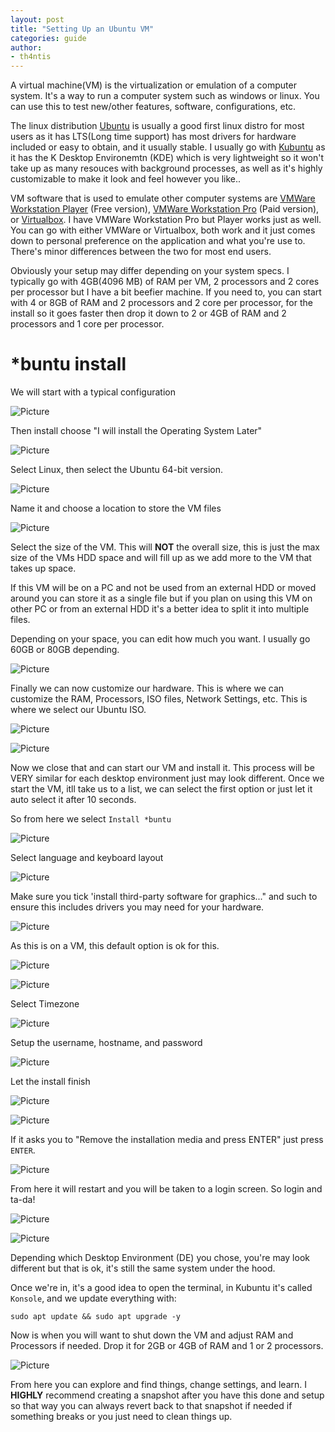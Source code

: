 ```yaml
---
layout: post
title: "Setting Up an Ubuntu VM"
categories: guide
author:
- th4ntis
---
```


A virtual machine(VM) is the virtualization or emulation of a computer system. It's a way to run a computer system such as windows or linux. You can use this to test new/other features, software, configurations, etc. 

The linux distribution [Ubuntu](https://ubuntu.com/) is usually a good first linux distro for most users as it has LTS(Long time support) has most drivers for hardware included or easy to obtain, and it usually stable. I usually go with [Kubuntu](https://kubuntu.org/) as it has the K Desktop Environemtn (KDE) which is very lightweight so it won't take up as many resouces with background processes, as well as it's highly customizable to make it look and feel however you like..

VM software that is used to emulate other computer systems are [VMWare Workstation Player](https://www.vmware.com/products/workstation-player.html) (Free version), [VMWare Workstation Pro](https://www.vmware.com/products/workstation-pro.html) (Paid version), or [Virtualbox](https://www.virtualbox.org/). I have VMWare Workstation Pro but Player works just as well. You can go with either VMWare or Virtualbox, both work and it just comes down to personal preference on the application and what you're use to. There's minor differences between the two for most end users.

Obviously your setup may differ depending on your system specs. I typically go with 4GB(4096 MB) of RAM per VM, 2 processors and 2 cores per processor but I have a bit beefier machine. If you need to, you can start with 4 or 8GB of RAM and 2 processors and 2 core per processor, for the install so it goes faster then drop it down to 2 or 4GB of RAM and 2 processors and 1 core per processor.

# *buntu install

We will start with a typical configuration

![Picture](https://files.gitbook.com/v0/b/gitbook-x-prod.appspot.com/o/spaces%2FTdW22AGCceN8oUXfdlKI%2Fuploads%2FtEq66e36Kz756lDXZN9p%2Fimage.png?alt=media&token=990847a2-8d11-4ce1-84d4-d8b0d1114d6d)

Then install choose "I will install the Operating System Later"

![Picture](https://files.gitbook.com/v0/b/gitbook-x-prod.appspot.com/o/spaces%2FTdW22AGCceN8oUXfdlKI%2Fuploads%2FT06m6EZ7m9k3KaeUzGxe%2Fimage.png?alt=media&token=4948ded6-3a64-4648-aa5a-ef6930b91b03)

Select Linux, then select the Ubuntu 64-bit version.

![Picture](https://files.gitbook.com/v0/b/gitbook-x-prod.appspot.com/o/spaces%2FTdW22AGCceN8oUXfdlKI%2Fuploads%2FQBabDlPSdIw5TjggBUum%2Fimage.png?alt=media&token=2f724043-29dc-4ce4-8f48-a227e5e2730b)

Name it and choose a location to store the VM files

![Picture](https://files.gitbook.com/v0/b/gitbook-x-prod.appspot.com/o/spaces%2FTdW22AGCceN8oUXfdlKI%2Fuploads%2FYZYq28JXzAr3rzwfBnIl%2Fimage.png?alt=media&token=dd29f4b3-da1d-453d-8767-dc6c3e7510f6)

Select the size of the VM. This will **NOT** the overall size, this is just the max size of the VMs HDD space and will fill up as we add more to the VM that takes up space.

If this VM will be on a PC and not be used from an external HDD or moved around you can store it as a single file but if you plan on using this VM on other PC or from an external HDD it's a better idea to split it into multiple files.

Depending on your space, you can edit how much you want. I usually go 60GB or 80GB depending.

![Picture](https://files.gitbook.com/v0/b/gitbook-x-prod.appspot.com/o/spaces%2FTdW22AGCceN8oUXfdlKI%2Fuploads%2FyGGZ572aHlnBNZWEa0J7%2Fimage.png?alt=media&token=8bb59d55-5765-4e93-a350-337700db3284)

Finally we can now customize our hardware. This is where we can customize the RAM, Processors, ISO files, Network Settings, etc. This is where we select our Ubuntu ISO.

![Picture](https://files.gitbook.com/v0/b/gitbook-x-prod.appspot.com/o/spaces%2FTdW22AGCceN8oUXfdlKI%2Fuploads%2FvEAs5fz7wvqU77sreM3D%2Fimage.png?alt=media&token=7cf11b8d-f02c-42b4-b3fb-06c8182371ed)

![Picture](https://files.gitbook.com/v0/b/gitbook-x-prod.appspot.com/o/spaces%2FTdW22AGCceN8oUXfdlKI%2Fuploads%2FqGmXJe4yhGHzTd9nGl5O%2Fimage.png?alt=media&token=7fa8fb5e-fd41-4a55-8b7d-35882a46b865)

Now we close that and can start our VM and install it. This process will be VERY similar for each desktop environment just may look different. Once we start the VM, itll take us to a list, we can select the first option or just let it auto select it after 10 seconds.

So from here we select `Install *buntu`

![Picture](https://files.gitbook.com/v0/b/gitbook-x-prod.appspot.com/o/spaces%2FTdW22AGCceN8oUXfdlKI%2Fuploads%2FRqC9Ke4ypMGKVhkLj5ws%2Fimage.png?alt=media&token=4630c256-37b3-428a-b183-dfce10b2de3b)

Select language and keyboard layout

![Picture](https://files.gitbook.com/v0/b/gitbook-x-prod.appspot.com/o/spaces%2FTdW22AGCceN8oUXfdlKI%2Fuploads%2FTLEEp8DGUNMrARsCUmVg%2Fimage.png?alt=media&token=a277bf22-b702-450d-a6bd-647cf0424e9b)

Make sure you tick 'install third-party software for graphics..." and such to ensure this includes drivers you may need for your hardware.

![Picture](https://files.gitbook.com/v0/b/gitbook-x-prod.appspot.com/o/spaces%2FTdW22AGCceN8oUXfdlKI%2Fuploads%2FqhjCQRZqSLhQFQCPOPjF%2Fimage.png?alt=media&token=f93802dd-243c-4dd2-bbfa-5c2a60f0bb6b)

As this is on a VM, this default option is ok for this.

![Picture](https://files.gitbook.com/v0/b/gitbook-x-prod.appspot.com/o/spaces%2FTdW22AGCceN8oUXfdlKI%2Fuploads%2FmKSyuyGpLVizZsqA6vQN%2Fimage.png?alt=media&token=44bf28dd-951b-42dc-a415-68b302b8d883)

![Picture](https://files.gitbook.com/v0/b/gitbook-x-prod.appspot.com/o/spaces%2FTdW22AGCceN8oUXfdlKI%2Fuploads%2F8LR2R5mGld8bMnjPdeVL%2Fimage.png?alt=media&token=6a2d48c3-4613-4ae2-bc97-8f3928a3d91b)

Select Timezone

![Picture](https://files.gitbook.com/v0/b/gitbook-x-prod.appspot.com/o/spaces%2FTdW22AGCceN8oUXfdlKI%2Fuploads%2F9dpIprlYgGbnuL1pbrXc%2Fimage.png?alt=media&token=8c8f8244-1992-440e-a2d0-fbed7337a26b)

Setup the username, hostname, and password

![Picture](https://files.gitbook.com/v0/b/gitbook-x-prod.appspot.com/o/spaces%2FTdW22AGCceN8oUXfdlKI%2Fuploads%2FypZa2ZQ8BDoYYurQijr4%2Fimage.png?alt=media&token=3422578c-a28b-4832-9f45-5f93cbb54ddc)

Let the install finish

![Picture](https://files.gitbook.com/v0/b/gitbook-x-prod.appspot.com/o/spaces%2FTdW22AGCceN8oUXfdlKI%2Fuploads%2FouhVebDPUJFyVeHGZUBE%2Fimage.png?alt=media&token=bde383dd-825e-4623-8b28-5ba8b5468cf1)

![Picture](https://files.gitbook.com/v0/b/gitbook-x-prod.appspot.com/o/spaces%2FTdW22AGCceN8oUXfdlKI%2Fuploads%2FHaR3Y10LIvAeXlKaOHd4%2Fimage.png?alt=media&token=084eec54-1979-4231-b396-dfbcc975fd59)

If it asks you to "Remove the installation media and press ENTER" just press `ENTER`.

![Picture](https://files.gitbook.com/v0/b/gitbook-x-prod.appspot.com/o/spaces%2FTdW22AGCceN8oUXfdlKI%2Fuploads%2FZU76ra1B1WSk2MsnQkqc%2Fimage.png?alt=media&token=6b7d2b8b-2b29-49f4-8827-a9798a0d7547)

From here it will restart and you will be taken to a login screen. So login and ta-da!

![Picture](https://files.gitbook.com/v0/b/gitbook-x-prod.appspot.com/o/spaces%2FTdW22AGCceN8oUXfdlKI%2Fuploads%2FxLJejEJUeqWXCcJTzwRP%2Fimage.png?alt=media&token=9dbc6699-0afd-49cb-8914-97a1ee2a2022)

![Picture](https://files.gitbook.com/v0/b/gitbook-x-prod.appspot.com/o/spaces%2FTdW22AGCceN8oUXfdlKI%2Fuploads%2Fsu6pjjid3YYuLj3cqTT0%2Fimage.png?alt=media&token=ccc7e9e8-5fc6-4b59-8b57-3ed9fbc820f2)

Depending which Desktop Environment (DE) you chose, you're may look different but that is ok, it's still the same system under the hood.

Once we're in, it's a good idea to open the terminal, in Kubuntu it's called `Konsole`, and we update everything with:
```
sudo apt update && sudo apt upgrade -y
```

Now is when you will want to shut down the VM and adjust RAM and Processors if needed. Drop it for 2GB or 4GB of RAM and 1 or 2 processors.

![Picture](https://files.gitbook.com/v0/b/gitbook-x-prod.appspot.com/o/spaces%2FTdW22AGCceN8oUXfdlKI%2Fuploads%2FsczPIu97Xw6Hykc2Aw5i%2Fimage.png?alt=media&token=916f0ae1-b053-4f02-a061-b941a327e70d)

From here you can explore and find things, change settings, and learn. I **HIGHLY** recommend creating a snapshot after you have this done and setup so that way you can always revert back to that snapshot if needed if something breaks or you just need to clean things up.
